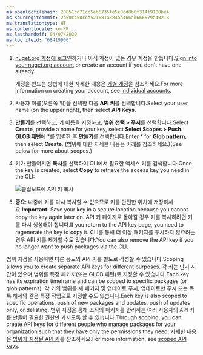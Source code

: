 ```yaml
---
ms.openlocfilehash: 20851cd71cc5eb6735fe5e0cd8b0f314f9100be4
ms.sourcegitcommit: 2b50c450cca521681a384aa466ab666679a40213
ms.translationtype: HT
ms.contentlocale: ko-KR
ms.lasthandoff: 04/07/2020
ms.locfileid: "68419906"
---
```

1. <span data-ttu-id="a5b3b-101">[nuget.org 계정에 로그인](https://www.nuget.org/users/account/LogOn?returnUrl=%2F)하거나 아직 계정이 없는 경우 계정을 만듭니다.</span><span class="sxs-lookup"><span data-stu-id="a5b3b-101">[Sign into your nuget.org account](https://www.nuget.org/users/account/LogOn?returnUrl=%2F) or create an account if you don't have one already.</span></span>

   <span data-ttu-id="a5b3b-102">계정을 만드는 방법에 대한 자세한 내용은 [개별 계정](../../nuget-org/individual-accounts.md)을 참조하세요.</span><span class="sxs-lookup"><span data-stu-id="a5b3b-102">For more information on creating your account, see [Individual accounts](../../nuget-org/individual-accounts.md).</span></span>

1. <span data-ttu-id="a5b3b-103">사용자 이름(오른쪽 위)을 선택한 다음 **API 키**를 선택합니다.</span><span class="sxs-lookup"><span data-stu-id="a5b3b-103">Select your user name (on the upper right), then select **API Keys**.</span></span>

1. <span data-ttu-id="a5b3b-104">**만들기**를 선택하고, 키 이름을 지정하고, **범위 선택 > 푸시**를 선택합니다.</span><span class="sxs-lookup"><span data-stu-id="a5b3b-104">Select **Create**, provide a name for your key, select **Select Scopes > Push**.</span></span> <span data-ttu-id="a5b3b-105">**GLOB 패턴**에 \*를 입력한 후 **만들기**를 선택합니다.</span><span class="sxs-lookup"><span data-stu-id="a5b3b-105">Enter \* for **Glob pattern**, then select **Create**.</span></span> <span data-ttu-id="a5b3b-106">(범위에 대한 자세한 내용은 아래를 참조하세요.)</span><span class="sxs-lookup"><span data-stu-id="a5b3b-106">(See below for more about scopes.)</span></span>

1. <span data-ttu-id="a5b3b-107">키가 만들어지면 **복사**를 선택하여 CLI에서 필요한 액세스 키를 검색합니다.</span><span class="sxs-lookup"><span data-stu-id="a5b3b-107">Once the key is created, select **Copy** to retrieve the access key you need in the CLI:</span></span>

    ![클립보드에 API 키 복사](../media/QS_Create-02-APIKey.png)

1. <span data-ttu-id="a5b3b-109">**중요**: 나중에 키를 다시 복사할 수 없으므로 키를 안전한 위치에 저장하세요.</span><span class="sxs-lookup"><span data-stu-id="a5b3b-109">**Important**: Save your key in a secure location because you cannot copy the key again later on.</span></span> <span data-ttu-id="a5b3b-110">API 키 페이지로 돌아갈 경우 키를 복사하려면 키를 다시 생성해야 합니다.</span><span class="sxs-lookup"><span data-stu-id="a5b3b-110">If you return to the API key page, you need to regenerate the key to copy it.</span></span> <span data-ttu-id="a5b3b-111">CLI를 통해 더 이상 패키지를 푸시하지 않으려는 경우 API 키를 제거할 수도 있습니다.</span><span class="sxs-lookup"><span data-stu-id="a5b3b-111">You can also remove the API key if you no longer want to push packages via the CLI.</span></span>

<span data-ttu-id="a5b3b-112">범위 지정을 사용하면 다른 용도의 API 키를 별도로 작성할 수 있습니다.</span><span class="sxs-lookup"><span data-stu-id="a5b3b-112">Scoping allows you to create separate API keys for different purposes.</span></span> <span data-ttu-id="a5b3b-113">각 키는 만기 시간이 있으며 범위를 특정 패키지(또는 GLOB 패턴)로 지정할 수 있습니다.</span><span class="sxs-lookup"><span data-stu-id="a5b3b-113">Each key has its expiration timeframe and can be scoped to specific packages (or glob patterns).</span></span> <span data-ttu-id="a5b3b-114">각 키의 범위를 새 패키지 및 업데이트 푸시, 업데이트만 푸시 또는 목록 해제와 같은 특정 작업으로 지정할 수도 있습니다.</span><span class="sxs-lookup"><span data-stu-id="a5b3b-114">Each key is also scoped to specific operations: push of new packages and updates, push of updates only, or delisting.</span></span> <span data-ttu-id="a5b3b-115">범위 지정을 통해 조직의 패키지를 관리하는 여러 사용자의 API 키를 만들어 필요한 권한만 가지도록 할 수 있습니다.</span><span class="sxs-lookup"><span data-stu-id="a5b3b-115">Through scoping, you can create API keys for different people who manage packages for your organization such that they have only the permissions they need.</span></span> <span data-ttu-id="a5b3b-116">자세한 내용은 [범위가 지정된 API 키](../../nuget-org/scoped-api-keys.md)를 참조하세요.</span><span class="sxs-lookup"><span data-stu-id="a5b3b-116">For more information, see [scoped API keys](../../nuget-org/scoped-api-keys.md).</span></span>
